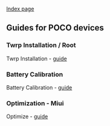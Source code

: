 [Index page](../)

## Guides for POCO devices

### Twrp Installation / Root

Twrp Installation - [guide](/guides/twrp-installation.md)

### Battery Calibration

Battery Calibration - [guide](/guides/battery-calibration.md)

### Optimization - Miui

Optimize - [guide](/guides/optimize-miui.md)
